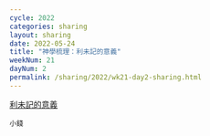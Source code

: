 ```yaml
---
cycle: 2022
categories: sharing
layout: sharing
date: 2022-05-24
title: "神學梳理：利未記的意義"
weekNum: 21
dayNum: 2
permalink: /sharing/2022/wk21-day2-sharing.html
---
```


[利未記的意義](https://eccseattle.github.io/media/sharing/2022/wk021/2022-05-24-bin.m4a)

`小錢`

